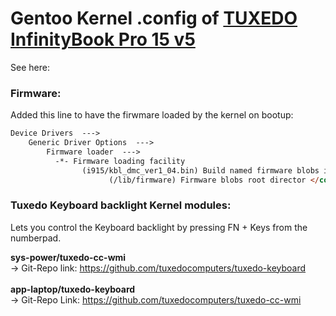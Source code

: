 # Gentoo Kernel .config of [TUXEDO InfinityBook Pro 15 v5](https://www.tuxedocomputers.com/de/Linux-Hardware/Linux-Notebooks/15-16-Zoll/TUXEDO-InfinityBook-Pro-15-v5-SILVER-Edition.tuxedo) 

See here: 

### Firmware:

Added this line to have the firwmare loaded by the kernel on bootup:

```markdown
Device Drivers  --->
    Generic Driver Options  --->
        Firmware loader  --->
          -*- Firmware loading facility
                (i915/kbl_dmc_ver1_04.bin) Build named firmware blobs into the kernel binary
                      (/lib/firmware) Firmware blobs root director </code>
```

### Tuxedo Keyboard backlight Kernel modules:

Lets you control the Keyboard backlight by pressing FN + Keys from the numberpad.

**sys-power/tuxedo-cc-wmi** \
-> Git-Repo link: https://github.com/tuxedocomputers/tuxedo-keyboard
\
\
**app-laptop/tuxedo-keyboard** \
-> Git-Repo Link: https://github.com/tuxedocomputers/tuxedo-cc-wmi
